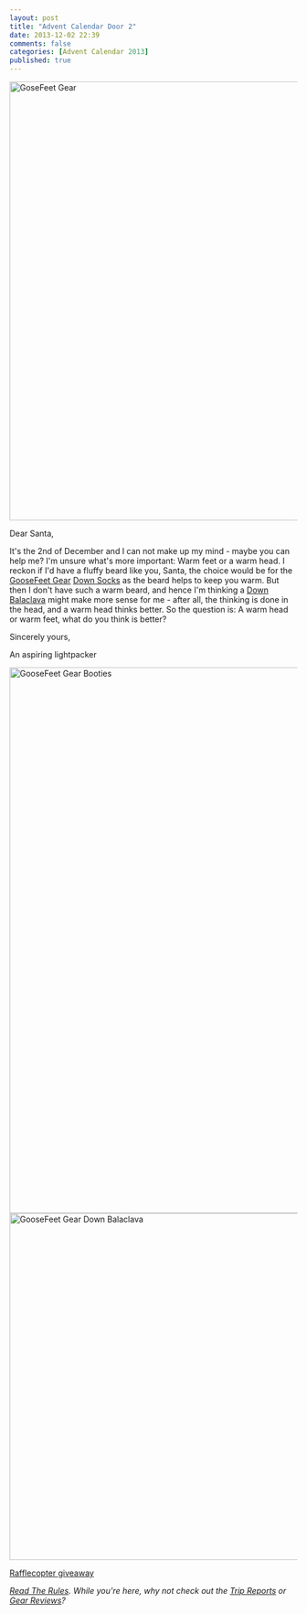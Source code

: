 ```yaml
---
layout: post
title: "Advent Calendar Door 2"
date: 2013-12-02 22:39
comments: false
categories: [Advent Calendar 2013]
published: true
---
```


<a href="https://goosefeetgear.com/" title="GoseFeetGear_AK by Hendrik Morkel, on Flickr"><img src="http://farm9.staticflickr.com/8489/8235912736_e6953f8706_b.jpg" width="1024" height="768" alt="GoseFeet Gear"></a>

<!-- more -->

Dear Santa,

It's the 2nd of December and I can not make up my mind - maybe you can help me? I'm unsure what's more important: Warm feet or a warm head. I reckon if I'd have a fluffy beard like you, Santa, the choice would be for the [GooseFeet Gear](https://goosefeetgear.com/) [Down Socks](https://goosefeetgear.com/products/1-down-socks) as the beard helps to keep you warm. But then I don't have such a warm beard, and hence I'm thinking a [Down Balaclava](https://goosefeetgear.com/products/8-down-balaclava) might make more sense for me - after all, the thinking is done in the head, and a warm head thinks better. So the question is: A warm head or warm feet, what do you think is better?

Sincerely yours,


An aspiring lightpacker

<a href="http://www.flickr.com/photos/hendrikmorkel/8235922006/" title="GooseFeet Gear Booties by HendrikMorkel, on Flickr"><img src="http://farm9.staticflickr.com/8338/8235922006_30f4070df7_b.jpg" width="1024" height="955" alt="GooseFeet Gear Booties"></a>
<a href="http://www.flickr.com/photos/hendrikmorkel/8234854625/" title="GooseFeet Gear Down Balaclava by HendrikMorkel, on Flickr"><img src="http://farm9.staticflickr.com/8342/8234854625_f2625f00de_o.jpg" width="513" height="607" alt="GooseFeet Gear Down Balaclava"></a>

<a id="rc-2eafd85" class="rafl" href="http://www.rafflecopter.com/rafl/display/2eafd85/" rel="nofollow">Rafflecopter giveaway</a>
<script src="//d12vno17mo87cx.cloudfront.net/embed/rafl/cptr.js"></script>

*[Read The Rules](http://hikinginfinland.com/2013/11/advent-calendar-2013-the-rules.html). While you're here, why not check out the [Trip Reports](http://hikinginfinland.com/destinations/) or [Gear Reviews](http://hikinginfinland.com/gear-reviews/)?* 
